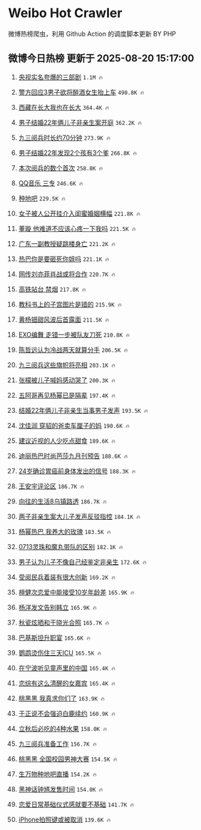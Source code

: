 # Weibo Hot Crawler 



微博热榜爬虫，利用 Github Action 的调度脚本更新 BY PHP 


## 微博今日热榜 更新于 2025-08-20 15:17:00 
1. [央视实名夸爆的三部剧](https://s.weibo.com/weibo?q=%23%E5%A4%AE%E8%A7%86%E5%AE%9E%E5%90%8D%E5%A4%B8%E7%88%86%E7%9A%84%E4%B8%89%E9%83%A8%E5%89%A7%23&t=31&band_rank=1&Refer=top) `1.1M 🔥` 

1. [警方回应3男子欲将醉酒女生抬上车](https://s.weibo.com/weibo?q=%23%E8%AD%A6%E6%96%B9%E5%9B%9E%E5%BA%943%E7%94%B7%E5%AD%90%E6%AC%B2%E5%B0%86%E9%86%89%E9%85%92%E5%A5%B3%E7%94%9F%E6%8A%AC%E4%B8%8A%E8%BD%A6%23&t=31&band_rank=2&Refer=top) `490.8K 🔥` 

1. [西藏在长大我也在长大](https://s.weibo.com/weibo?q=%23%E8%A5%BF%E8%97%8F%E5%9C%A8%E9%95%BF%E5%A4%A7%E6%88%91%E4%B9%9F%E5%9C%A8%E9%95%BF%E5%A4%A7%23&t=31&band_rank=3&Refer=top) `364.4K 🔥` 

1. [男子结婚22年俩儿子非亲生案开庭](https://s.weibo.com/weibo?q=%23%E7%94%B7%E5%AD%90%E7%BB%93%E5%A9%9A22%E5%B9%B4%E4%BF%A9%E5%84%BF%E5%AD%90%E9%9D%9E%E4%BA%B2%E7%94%9F%E6%A1%88%E5%BC%80%E5%BA%AD%23&t=31&band_rank=4&Refer=top) `362.2K 🔥` 

1. [九三阅兵时长约70分钟](https://s.weibo.com/weibo?q=%23%E4%B9%9D%E4%B8%89%E9%98%85%E5%85%B5%E6%97%B6%E9%95%BF%E7%BA%A670%E5%88%86%E9%92%9F%23&t=31&band_rank=5&Refer=top) `273.9K 🔥` 

1. [男子结婚22年发现2个孩有3个爹](https://s.weibo.com/weibo?q=%23%E7%94%B7%E5%AD%90%E7%BB%93%E5%A9%9A22%E5%B9%B4%E5%8F%91%E7%8E%B02%E4%B8%AA%E5%AD%A9%E6%9C%893%E4%B8%AA%E7%88%B9%23&t=31&band_rank=6&Refer=top) `266.8K 🔥` 

1. [本次阅兵的数个首次](https://s.weibo.com/weibo?q=%23%E6%9C%AC%E6%AC%A1%E9%98%85%E5%85%B5%E7%9A%84%E6%95%B0%E4%B8%AA%E9%A6%96%E6%AC%A1%23&t=31&band_rank=7&Refer=top) `258.8K 🔥` 

1. [QQ音乐 三专](https://s.weibo.com/weibo?q=QQ%E9%9F%B3%E4%B9%90%20%E4%B8%89%E4%B8%93&t=31&band_rank=8&Refer=top) `246.6K 🔥` 

1. [种地吧](https://s.weibo.com/weibo?q=%E7%A7%8D%E5%9C%B0%E5%90%A7&t=31&band_rank=9&Refer=top) `229.5K 🔥` 

1. [女子被人公开挂介入闺蜜婚姻横幅](https://s.weibo.com/weibo?q=%23%E5%A5%B3%E5%AD%90%E8%A2%AB%E4%BA%BA%E5%85%AC%E5%BC%80%E6%8C%82%E4%BB%8B%E5%85%A5%E9%97%BA%E8%9C%9C%E5%A9%9A%E5%A7%BB%E6%A8%AA%E5%B9%85%23&t=31&band_rank=10&Refer=top) `221.8K 🔥` 

1. [董璇 他难道不应该心疼一下我吗](https://s.weibo.com/weibo?q=%E8%91%A3%E7%92%87%20%E4%BB%96%E9%9A%BE%E9%81%93%E4%B8%8D%E5%BA%94%E8%AF%A5%E5%BF%83%E7%96%BC%E4%B8%80%E4%B8%8B%E6%88%91%E5%90%97&t=31&band_rank=11&Refer=top) `221.5K 🔥` 

1. [广东一副教授疑跳楼身亡](https://s.weibo.com/weibo?q=%E5%B9%BF%E4%B8%9C%E4%B8%80%E5%89%AF%E6%95%99%E6%8E%88%E7%96%91%E8%B7%B3%E6%A5%BC%E8%BA%AB%E4%BA%A1&t=31&band_rank=12&Refer=top) `221.2K 🔥` 

1. [热巴你是要砸死你姐吗](https://s.weibo.com/weibo?q=%23%E7%83%AD%E5%B7%B4%E4%BD%A0%E6%98%AF%E8%A6%81%E7%A0%B8%E6%AD%BB%E4%BD%A0%E5%A7%90%E5%90%97%23&t=31&band_rank=13&Refer=top) `221.1K 🔥` 

1. [网传刘亦菲肖战或将合作](https://s.weibo.com/weibo?q=%23%E7%BD%91%E4%BC%A0%E5%88%98%E4%BA%A6%E8%8F%B2%E8%82%96%E6%88%98%E6%88%96%E5%B0%86%E5%90%88%E4%BD%9C%23&t=31&band_rank=14&Refer=top) `220.7K 🔥` 

1. [高铁站台 禁烟](https://s.weibo.com/weibo?q=%E9%AB%98%E9%93%81%E7%AB%99%E5%8F%B0%20%E7%A6%81%E7%83%9F&t=31&band_rank=15&Refer=top) `217.8K 🔥` 

1. [教科书上的子宫图片是错的](https://s.weibo.com/weibo?q=%E6%95%99%E7%A7%91%E4%B9%A6%E4%B8%8A%E7%9A%84%E5%AD%90%E5%AE%AB%E5%9B%BE%E7%89%87%E6%98%AF%E9%94%99%E7%9A%84&t=31&band_rank=16&Refer=top) `215.9K 🔥` 

1. [黄杨钿甜风波后首露面](https://s.weibo.com/weibo?q=%23%E9%BB%84%E6%9D%A8%E9%92%BF%E7%94%9C%E9%A3%8E%E6%B3%A2%E5%90%8E%E9%A6%96%E9%9C%B2%E9%9D%A2%23&t=31&band_rank=17&Refer=top) `211.5K 🔥` 

1. [EXO编舞 走错一步被队友刀死](https://s.weibo.com/weibo?q=EXO%E7%BC%96%E8%88%9E%20%E8%B5%B0%E9%94%99%E4%B8%80%E6%AD%A5%E8%A2%AB%E9%98%9F%E5%8F%8B%E5%88%80%E6%AD%BB&t=31&band_rank=18&Refer=top) `210.8K 🔥` 

1. [陈哲远认为冷战两天就算分手](https://s.weibo.com/weibo?q=%E9%99%88%E5%93%B2%E8%BF%9C%E8%AE%A4%E4%B8%BA%E5%86%B7%E6%88%98%E4%B8%A4%E5%A4%A9%E5%B0%B1%E7%AE%97%E5%88%86%E6%89%8B&t=31&band_rank=19&Refer=top) `206.5K 🔥` 

1. [九三阅兵这些旗帜将亮相](https://s.weibo.com/weibo?q=%23%E4%B9%9D%E4%B8%89%E9%98%85%E5%85%B5%E8%BF%99%E4%BA%9B%E6%97%97%E5%B8%9C%E5%B0%86%E4%BA%AE%E7%9B%B8%23&t=31&band_rank=20&Refer=top) `203.1K 🔥` 

1. [张檬被儿子喊妈感动哭了](https://s.weibo.com/weibo?q=%E5%BC%A0%E6%AA%AC%E8%A2%AB%E5%84%BF%E5%AD%90%E5%96%8A%E5%A6%88%E6%84%9F%E5%8A%A8%E5%93%AD%E4%BA%86&t=31&band_rank=21&Refer=top) `200.3K 🔥` 

1. [五阿哥再见杨幂已是隔辈](https://s.weibo.com/weibo?q=%E4%BA%94%E9%98%BF%E5%93%A5%E5%86%8D%E8%A7%81%E6%9D%A8%E5%B9%82%E5%B7%B2%E6%98%AF%E9%9A%94%E8%BE%88&t=31&band_rank=22&Refer=top) `197.4K 🔥` 

1. [结婚22年俩儿子非亲生当事男子发声](https://s.weibo.com/weibo?q=%23%E7%BB%93%E5%A9%9A22%E5%B9%B4%E4%BF%A9%E5%84%BF%E5%AD%90%E9%9D%9E%E4%BA%B2%E7%94%9F%E5%BD%93%E4%BA%8B%E7%94%B7%E5%AD%90%E5%8F%91%E5%A3%B0%23&t=31&band_rank=23&Refer=top) `193.5K 🔥` 

1. [沈佳润 穿貂的爸卖车厘子的妈](https://s.weibo.com/weibo?q=%E6%B2%88%E4%BD%B3%E6%B6%A6%20%E7%A9%BF%E8%B2%82%E7%9A%84%E7%88%B8%E5%8D%96%E8%BD%A6%E5%8E%98%E5%AD%90%E7%9A%84%E5%A6%88&t=31&band_rank=24&Refer=top) `190.6K 🔥` 

1. [建议近视的人少吃点甜食](https://s.weibo.com/weibo?q=%23%E5%BB%BA%E8%AE%AE%E8%BF%91%E8%A7%86%E7%9A%84%E4%BA%BA%E5%B0%91%E5%90%83%E7%82%B9%E7%94%9C%E9%A3%9F%23&t=31&band_rank=25&Refer=top) `189.6K 🔥` 

1. [迪丽热巴时尚芭莎九月刊预告](https://s.weibo.com/weibo?q=%23%E8%BF%AA%E4%B8%BD%E7%83%AD%E5%B7%B4%E6%97%B6%E5%B0%9A%E8%8A%AD%E8%8E%8E%E4%B9%9D%E6%9C%88%E5%88%8A%E9%A2%84%E5%91%8A%23&t=31&band_rank=26&Refer=top) `188.6K 🔥` 

1. [24岁确诊胃癌前身体发出的信号](https://s.weibo.com/weibo?q=24%E5%B2%81%E7%A1%AE%E8%AF%8A%E8%83%83%E7%99%8C%E5%89%8D%E8%BA%AB%E4%BD%93%E5%8F%91%E5%87%BA%E7%9A%84%E4%BF%A1%E5%8F%B7&t=31&band_rank=27&Refer=top) `188.3K 🔥` 

1. [王安宇评论区](https://s.weibo.com/weibo?q=%E7%8E%8B%E5%AE%89%E5%AE%87%E8%AF%84%E8%AE%BA%E5%8C%BA&t=31&band_rank=28&Refer=top) `186.7K 🔥` 

1. [向往的生活8乌镇路透](https://s.weibo.com/weibo?q=%23%E5%90%91%E5%BE%80%E7%9A%84%E7%94%9F%E6%B4%BB8%E4%B9%8C%E9%95%87%E8%B7%AF%E9%80%8F%23&t=31&band_rank=29&Refer=top) `186.7K 🔥` 

1. [两子非亲生案大儿子发声反驳指控](https://s.weibo.com/weibo?q=%23%E4%B8%A4%E5%AD%90%E9%9D%9E%E4%BA%B2%E7%94%9F%E6%A1%88%E5%A4%A7%E5%84%BF%E5%AD%90%E5%8F%91%E5%A3%B0%E5%8F%8D%E9%A9%B3%E6%8C%87%E6%8E%A7%23&t=31&band_rank=30&Refer=top) `184.1K 🔥` 

1. [杨幂热巴 我养大的玫瑰](https://s.weibo.com/weibo?q=%E6%9D%A8%E5%B9%82%E7%83%AD%E5%B7%B4%20%E6%88%91%E5%85%BB%E5%A4%A7%E7%9A%84%E7%8E%AB%E7%91%B0&t=31&band_rank=31&Refer=top) `183.5K 🔥` 

1. [0713灵珠和魔丸带队的区别](https://s.weibo.com/weibo?q=0713%E7%81%B5%E7%8F%A0%E5%92%8C%E9%AD%94%E4%B8%B8%E5%B8%A6%E9%98%9F%E7%9A%84%E5%8C%BA%E5%88%AB&t=31&band_rank=32&Refer=top) `182.1K 🔥` 

1. [男子认为儿子不像自己经鉴定非亲生](https://s.weibo.com/weibo?q=%23%E7%94%B7%E5%AD%90%E8%AE%A4%E4%B8%BA%E5%84%BF%E5%AD%90%E4%B8%8D%E5%83%8F%E8%87%AA%E5%B7%B1%E7%BB%8F%E9%89%B4%E5%AE%9A%E9%9D%9E%E4%BA%B2%E7%94%9F%23&t=31&band_rank=33&Refer=top) `172.6K 🔥` 

1. [受阅民兵着装有很大创新](https://s.weibo.com/weibo?q=%23%E5%8F%97%E9%98%85%E6%B0%91%E5%85%B5%E7%9D%80%E8%A3%85%E6%9C%89%E5%BE%88%E5%A4%A7%E5%88%9B%E6%96%B0%23&t=31&band_rank=34&Refer=top) `169.2K 🔥` 

1. [檀健次恋爱中能接受10岁年龄差](https://s.weibo.com/weibo?q=%E6%AA%80%E5%81%A5%E6%AC%A1%E6%81%8B%E7%88%B1%E4%B8%AD%E8%83%BD%E6%8E%A5%E5%8F%9710%E5%B2%81%E5%B9%B4%E9%BE%84%E5%B7%AE&t=31&band_rank=35&Refer=top) `165.9K 🔥` 

1. [杨洋发文告别韩立](https://s.weibo.com/weibo?q=%23%E6%9D%A8%E6%B4%8B%E5%8F%91%E6%96%87%E5%91%8A%E5%88%AB%E9%9F%A9%E7%AB%8B%23&t=31&band_rank=36&Refer=top) `165.9K 🔥` 

1. [秋瓷炫晒和于晓光合照](https://s.weibo.com/weibo?q=%23%E7%A7%8B%E7%93%B7%E7%82%AB%E6%99%92%E5%92%8C%E4%BA%8E%E6%99%93%E5%85%89%E5%90%88%E7%85%A7%23&t=31&band_rank=37&Refer=top) `165.7K 🔥` 

1. [巴基斯坦升职宴](https://s.weibo.com/weibo?q=%E5%B7%B4%E5%9F%BA%E6%96%AF%E5%9D%A6%E5%8D%87%E8%81%8C%E5%AE%B4&t=31&band_rank=38&Refer=top) `165.6K 🔥` 

1. [鹦鹉烫伤住三天ICU](https://s.weibo.com/weibo?q=%23%E9%B9%A6%E9%B9%89%E7%83%AB%E4%BC%A4%E4%BD%8F%E4%B8%89%E5%A4%A9ICU%23&t=31&band_rank=39&Refer=top) `165.5K 🔥` 

1. [在宁波听见童声里的中国](https://s.weibo.com/weibo?q=%23%E5%9C%A8%E5%AE%81%E6%B3%A2%E5%90%AC%E8%A7%81%E7%AB%A5%E5%A3%B0%E9%87%8C%E7%9A%84%E4%B8%AD%E5%9B%BD%23&t=31&band_rank=40&Refer=top) `165.4K 🔥` 

1. [恋综有这么清醒的女嘉宾](https://s.weibo.com/weibo?q=%E6%81%8B%E7%BB%BC%E6%9C%89%E8%BF%99%E4%B9%88%E6%B8%85%E9%86%92%E7%9A%84%E5%A5%B3%E5%98%89%E5%AE%BE&t=31&band_rank=41&Refer=top) `165.4K 🔥` 

1. [桃黑黑 我真求你们了](https://s.weibo.com/weibo?q=%E6%A1%83%E9%BB%91%E9%BB%91%20%E6%88%91%E7%9C%9F%E6%B1%82%E4%BD%A0%E4%BB%AC%E4%BA%86&t=31&band_rank=42&Refer=top) `163.9K 🔥` 

1. [于正说不会强迫白鹿续约](https://s.weibo.com/weibo?q=%23%E4%BA%8E%E6%AD%A3%E8%AF%B4%E4%B8%8D%E4%BC%9A%E5%BC%BA%E8%BF%AB%E7%99%BD%E9%B9%BF%E7%BB%AD%E7%BA%A6%23&t=31&band_rank=43&Refer=top) `160.9K 🔥` 

1. [立秋后必吃的4种水果](https://s.weibo.com/weibo?q=%23%E7%AB%8B%E7%A7%8B%E5%90%8E%E5%BF%85%E5%90%83%E7%9A%844%E7%A7%8D%E6%B0%B4%E6%9E%9C%23&t=31&band_rank=44&Refer=top) `158.0K 🔥` 

1. [九三阅兵准备工作](https://s.weibo.com/weibo?q=%23%E4%B9%9D%E4%B8%89%E9%98%85%E5%85%B5%E5%87%86%E5%A4%87%E5%B7%A5%E4%BD%9C%23&t=31&band_rank=45&Refer=top) `156.7K 🔥` 

1. [桃黑黑 全国校园男神大赛](https://s.weibo.com/weibo?q=%E6%A1%83%E9%BB%91%E9%BB%91%20%E5%85%A8%E5%9B%BD%E6%A0%A1%E5%9B%AD%E7%94%B7%E7%A5%9E%E5%A4%A7%E8%B5%9B&t=31&band_rank=46&Refer=top) `154.5K 🔥` 

1. [生万物种地吧直播](https://s.weibo.com/weibo?q=%23%E7%94%9F%E4%B8%87%E7%89%A9%E7%A7%8D%E5%9C%B0%E5%90%A7%E7%9B%B4%E6%92%AD%23&t=31&band_rank=47&Refer=top) `154.2K 🔥` 

1. [黑神话钟馗发售时间](https://s.weibo.com/weibo?q=%23%E9%BB%91%E7%A5%9E%E8%AF%9D%E9%92%9F%E9%A6%97%E5%8F%91%E5%94%AE%E6%97%B6%E9%97%B4%23&t=31&band_rank=48&Refer=top) `154.0K 🔥` 

1. [恋爱日常基础仪式感就要不基础](https://s.weibo.com/weibo?q=%E6%81%8B%E7%88%B1%E6%97%A5%E5%B8%B8%E5%9F%BA%E7%A1%80%E4%BB%AA%E5%BC%8F%E6%84%9F%E5%B0%B1%E8%A6%81%E4%B8%8D%E5%9F%BA%E7%A1%80&t=31&band_rank=49&Refer=top) `141.7K 🔥` 

1. [iPhone拍照键或被取消](https://s.weibo.com/weibo?q=%23iPhone%E6%8B%8D%E7%85%A7%E9%94%AE%E6%88%96%E8%A2%AB%E5%8F%96%E6%B6%88%23&t=31&band_rank=50&Refer=top) `139.6K 🔥` 

